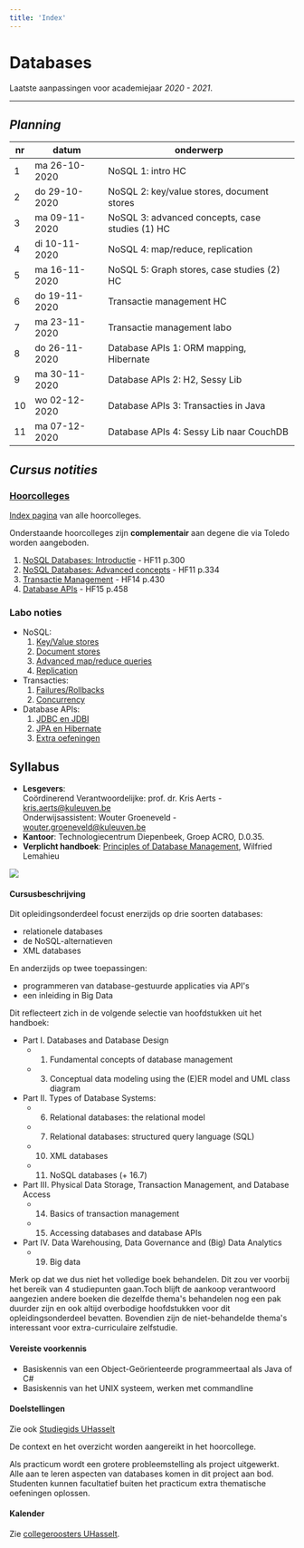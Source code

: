 ```yaml
---
title: 'Index'
---
```


# <i class="fas fa-database"></i> Databases <i class="fas fa-database"></i>

Laatste aanpassingen voor academiejaar _2020 - 2021_.

---

## _Planning_

| nr | datum      | onderwerp                 |
|----|------------|---------------------------|
| 1  | ma 26-10-2020 | NoSQL 1: intro HC      |
| 2  | do 29-10-2020 | NoSQL 2: key/value stores, document stores  |
| 3  | ma 09-11-2020 | NoSQL 3: advanced concepts, case studies (1) HC   |
| 4  | di 10-11-2020 | NoSQL 4: map/reduce, replication |
| 5  | ma 16-11-2020 | NoSQL 5: Graph stores, case studies (2) HC |
| 6  | do 19-11-2020 | Transactie management HC |
| 7  | ma 23-11-2020 | Transactie management labo |
| 8  | do 26-11-2020 | Database APIs 1: ORM mapping, Hibernate |
| 9  | ma 30-11-2020 | Database APIs 2: H2, Sessy Lib |
| 10 | wo 02-12-2020 | Database APIs 3: Transacties in Java |
| 11 | ma 07-12-2020 | Database APIs 4: Sessy Lib naar CouchDB |

## _Cursus notities_

### [Hoorcolleges](/hoorcolleges)

[Index pagina](/hoorcolleges) van alle hoorcolleges.

Onderstaande hoorcolleges zijn **complementair** aan degene die via Toledo worden aangeboden.

1. [NoSQL Databases: Introductie](/hoorcolleges/slides-1/) - HF11 p.300
2. [NoSQL Databases: Advanced concepts](/hoorcolleges/slides-2/) - HF11 p.334
3. [Transactie Management](/hoorcolleges/slides-3/) - HF14 p.430
4. [Database APIs](/hoorcolleges/slides-4) - HF15 p.458

### Labo noties

- NoSQL:
    1. [Key/Value stores](/nosql/keyvaluestores)
    2. [Document stores](/nosql/documentstores)
    3. [Advanced map/reduce queries](/nosql/mapreduce)
    4. [Replication](/nosql/replication)
- Transacties:
    1. [Failures/Rollbacks](/transacties/failures-rollbacks)
    2. [Concurrency](/transacties/concurrency)
- Database APIs:
    1. [JDBC en JDBI](/apis/jdbc-jdbi)
    2. [JPA en Hibernate](/apis/jpa)
    3. [Extra oefeningen](/apis/ex)

## Syllabus

- **Lesgevers**:<br/>
Coördinerend Verantwoordelijke: prof. dr. Kris Aerts - <a href="mailto:kris.aerts@kuleuven.be">kris.aerts@kuleuven.be</a><br/>
Onderwijsassistent: Wouter Groeneveld - <a href="mailto:wouter.groeneveld@kuleuven.be">wouter.groeneveld@kuleuven.be</a>
- **Kantoor**: Technologiecentrum Diepenbeek, Groep ACRO, D.0.35. 
- **Verplicht handboek**: [Principles of Database Management](https://www.goodreads.com/book/show/36982903-principles-of-database-management?ac=1&from_search=true&qid=z7bP98PTvN&rank=1), Wilfried Lemahieu

![](/img/cover.png)

#### Cursusbeschrijving

Dit opleidingsonderdeel focust enerzijds op drie soorten databases:

- relationele databases
- de NoSQL-alternatieven
- XML databases

En anderzijds op twee toepassingen:

- programmeren van database-gestuurde applicaties via API's
- een inleiding in Big Data

Dit reflecteert zich in de volgende selectie van hoofdstukken uit het handboek:

- Part I. Databases and Database Design
    - 1) Fundamental concepts of database management                           
    - 3) Conceptual data modeling using the (E)ER model and UML class diagram
- Part II. Types of Database Systems:
    - 6) Relational databases: the relational model
    - 7) Relational databases: structured query language (SQL)
    - 10) XML databases
    - 11) NoSQL databases (+ 16.7)
- Part III. Physical Data Storage, Transaction Management, and Database Access
    - 14) Basics of transaction management
    - 15) Accessing databases and database APIs
- Part IV. Data Warehousing, Data Governance and (Big) Data Analytics
    - 19) Big data

Merk op dat we dus niet het volledige boek behandelen. Dit zou ver voorbij het bereik van 4 studiepunten gaan.Toch blijft de aankoop verantwoord aangezien andere boeken die dezelfde thema's behandelen nog een pak duurder zijn en ook altijd overbodige hoofdstukken voor dit opleidingsonderdeel bevatten. Bovendien zijn de niet-behandelde thema's interessant voor extra-curriculaire zelfstudie.

#### Vereiste voorkennis

- Basiskennis van een Object-Geörienteerde programmeertaal als Java of C#
- Basiskennis van het UNIX systeem, werken met commandline

#### Doelstellingen

Zie ook [Studiegids UHasselt](https://www.uhasselt.be/studiegids)
    
De context en het overzicht worden aangereikt in het hoorcollege.

Als practicum wordt een grotere probleemstelling als project uitgewerkt. Alle aan te leren aspecten van databases komen in dit project aan bod. Studenten kunnen facultatief buiten het practicum extra thematische oefeningen oplossen.


#### Kalender

Zie [collegeroosters UHasselt](http://collegeroosters.uhasselt.be).
